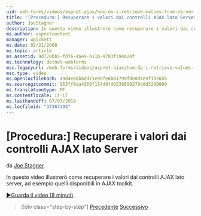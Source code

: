 ```yaml
---
uid: web-forms/videos/aspnet-ajax/how-do-i-retrieve-values-from-server-side-ajax-controls
title: '[Procedura:] Recuperare i valori dai controlli AJAX lato Server | Microsoft Docs'
author: JoeStagner
description: In questo video illustrerò come recuperare i valori dai controlli AJAX lato server, ad esempio quelli disponibili in AJAX toolkit.
ms.author: aspnetcontent
manager: wpickett
ms.date: 02/21/2008
ms.topic: article
ms.assetid: 9d770bb5-fd76-4ae9-a11b-9783f394a24f
ms.technology: dotnet-webforms
msc.legacyurl: /web-forms/videos/aspnet-ajax/how-do-i-retrieve-values-from-server-side-ajax-controls
msc.type: video
ms.openlocfilehash: 49d4e86b6dd71e99fe6801795fde8d4e9f132655
ms.sourcegitcommit: 953ff9ea4369f154d6fd0239599279ddd3280009
ms.translationtype: MT
ms.contentlocale: it-IT
ms.lasthandoff: 07/03/2018
ms.locfileid: "37367493"
---
```

<a name="how-do-i-retrieve-values-from-server-side-ajax-controls"></a>[Procedura:] Recuperare i valori dai controlli AJAX lato Server
====================
da [Joe Stagner](https://github.com/JoeStagner)

In questo video illustrerò come recuperare i valori dai controlli AJAX lato server, ad esempio quelli disponibili in AJAX toolkit.

[&#9654;Guarda il video (8 minuti)](https://channel9.msdn.com/Blogs/ASP-NET-Site-Videos/how-do-i-retrieve-values-from-server-side-ajax-controls)

> [!div class="step-by-step"]
> [Precedente](how-do-i-associate-ajax-client-behavior-with-an-aspnet-server-control.md)
> [Successivo](two-simple-techniques-for-triggering-updates-to-update-panels.md)
